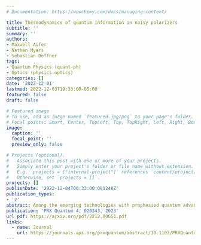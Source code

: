 ```yaml
---
# Documentation: https://wowchemy.com/docs/managing-content/

title: Thermodynamics of quantum information in noisy polarizers
subtitle: ''
summary: ''
authors:
- Maxwell Aifer
- Nathan Myers
- Sebastian Deffner
tags:
- Quantum Physics (quant-ph)
- Optics (physics.optics)
categories: []
date: '2022-12-01'
lastmod: 2022-12-03T19:33:00-05:00
featured: false
draft: false

# Featured image
# To use, add an image named `featured.jpg/png` to your page's folder.
# Focal points: Smart, Center, TopLeft, Top, TopRight, Left, Right, BottomLeft, Bottom, BottomRight.
image:
  caption: ''
  focal_point: ''
  preview_only: false

# Projects (optional).
#   Associate this post with one or more of your projects.
#   Simply enter your project's folder or file name without extension.
#   E.g. `projects = ["internal-project"]` references `content/project/deep-learning/index.md`.
#   Otherwise, set `projects = []`.
projects: []
publishDate: '2022-12-04T00:33:00.091248Z'
publication_types:
- '2'
abstract: Among the emerging technologies with prophesied quantum advantage, quantum communications has already led to fascinating demonstrations -- including quantum teleportation to and from satellites. However, all optical communication necessitates the use of optical devices, and their comprehensive quantum thermodynamic description is still severely lacking. In the present analysis we prove several versions of Landauer's principle for noisy polarizers, namely absorbing linear polarizers and polarizing beamsplitters. As main results we obtain statements of the second law quantifying the minimal amount of heat that is dissipated in the creating of linearly polarized light. Our findings are illustrated with an experimentally tractable example, namely the temperature dependence of a quantum eraser. 
publication: 'PRX Quantum 4, 020343, 2023'
url_pdf: https://arxiv.org/pdf/2212.00651.pdf
links:
  - name: Journal
    url: https://journals.aps.org/prxquantum/abstract/10.1103/PRXQuantum.4.020343
---
```

